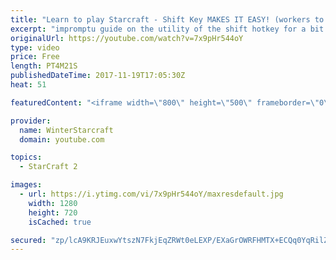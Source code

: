 ```yaml
---
title: "Learn to play Starcraft - Shift Key MAKES IT EASY! (workers to gas, waypoints, ctrl grps, moving)"
excerpt: "impromptu guide on the utility of the shift hotkey for a bit of everything"
originalUrl: https://youtube.com/watch?v=7x9pHr544oY
type: video
price: Free
length: PT4M21S
publishedDateTime: 2017-11-19T17:05:30Z
heat: 51

featuredContent: "<iframe width=\"800\" height=\"500\" frameborder=\"0\" src=\"https://www.youtube.com/embed/7x9pHr544oY\" allow=\"accelerometer; autoplay; encrypted-media; gyroscope; picture-in-picture\" allowfullscreen></iframe>"

provider:
  name: WinterStarcraft
  domain: youtube.com

topics:
  - StarCraft 2

images:
  - url: https://i.ytimg.com/vi/7x9pHr544oY/maxresdefault.jpg
    width: 1280
    height: 720
    isCached: true

secured: "zp/lcA9KRJEuxwYtszN7FkjEqZRWt0eLEXP/EXaGrOWRFHMTX+ECQq0YqRilZ3rBgo5O1Ywheeh7DR9Yb/BDDZSmPm1OOknvxqaSX5H8UuxpxdFmBJZwdrtHdeH+/sf19fD03WyFjzTmmzjmZwxymfwpF05GGTS89GbDp/sZOXF63Fe8eNJmATpA6CGCSMbzOrBEWXISq95SQLWDADbx8eU9kfVe1iOPl1xWzKbtD41UiKXuhVcervzwUE3crx/UBVOqWWajljcqDYA0gp3lwZW0xyQiR6lX0fu3GkjWDrg3YtikyAfkis/uqakBO9ico60a3H35HqixI+kS42TfZb3U37c9eCyndQzGHioU56aDcX5V4d266T5sPZ2ESJJwTNC7s6vzAUt+q6AmcASmRw1Y+CjZfU4oCqg7JTDHklc=;ngY4eAPbsE2087eMmXWpCA=="
---
```


